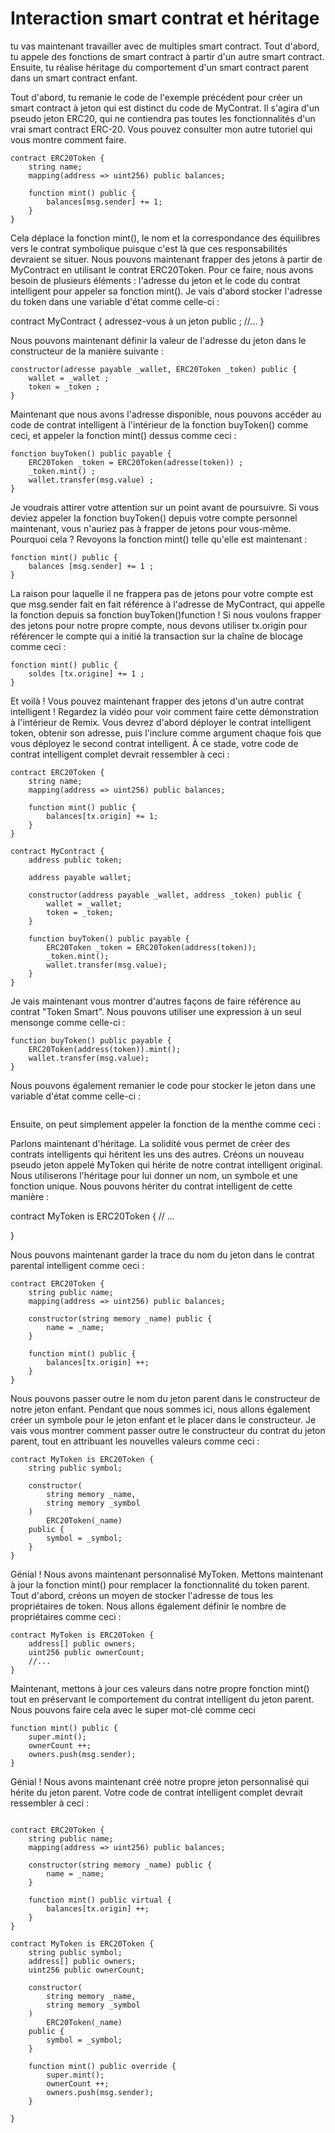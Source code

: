 
# Interaction smart contrat  et héritage

 tu vas maintenant  travailler avec de multiples smart contract. Tout d'abord, tu appele des fonctions de smart contract à partir d'un autre smart contract. Ensuite, tu réalise héritage du comportement d'un smart contract parent dans un smart contract enfant.

Tout d'abord, tu remanie le code de l'exemple précédent pour créer un smart contract à jeton qui est distinct du code de MyContrat. Il s'agira d'un pseudo jeton ERC20, qui ne contiendra pas toutes les fonctionnalités d'un vrai smart contract ERC-20. Vous pouvez consulter mon autre tutoriel qui vous montre comment faire.

```
contract ERC20Token {
    string name;
    mapping(address => uint256) public balances;

    function mint() public {
        balances[msg.sender] += 1;
    }
}
```

Cela déplace la fonction mint(), le nom et la correspondance des équilibres vers le contrat symbolique puisque c'est là que ces responsabilités devraient se situer. Nous pouvons maintenant frapper des jetons à partir de MyContract en utilisant le contrat ERC20Token. Pour ce faire, nous avons besoin de plusieurs éléments : l'adresse du jeton et le code du contrat intelligent pour appeler sa fonction mint(). Je vais d'abord stocker l'adresse du token dans une variable d'état comme celle-ci :

contract MyContract {
    adressez-vous à un jeton public ;
    //...
}

Nous pouvons maintenant définir la valeur de l'adresse du jeton dans le constructeur de la manière suivante :

```
constructor(adresse payable _wallet, ERC20Token _token) public {
    wallet = _wallet ;
    token = _token ;
}
```
Maintenant que nous avons l'adresse disponible, nous pouvons accéder au code de contrat intelligent à l'intérieur de la fonction buyToken() comme ceci, et appeler la fonction mint() dessus comme ceci :

```
fonction buyToken() public payable {
    ERC20Token _token = ERC20Token(adresse(token)) ;
    _token.mint() ;
    wallet.transfer(msg.value) ;
}
```

Je voudrais attirer votre attention sur un point avant de poursuivre. Si vous deviez appeler la fonction buyToken() depuis votre compte personnel maintenant, vous n'auriez pas à frapper de jetons pour vous-même. Pourquoi cela ? Revoyons la fonction mint() telle qu'elle est maintenant :
```
fonction mint() public {
    balances [msg.sender] += 1 ;
}
```

La raison pour laquelle il ne frappera pas de jetons pour votre compte est que msg.sender fait en fait référence à l'adresse de MyContract, qui appelle la fonction depuis sa fonction buyToken()function ! Si nous voulons frapper des jetons pour notre propre compte, nous devons utiliser tx.origin pour référencer le compte qui a initié la transaction sur la chaîne de blocage comme ceci :
```
fonction mint() public {
    soldes [tx.origine] += 1 ;
}
```
Et voilà ! Vous pouvez maintenant frapper des jetons d'un autre contrat intelligent ! Regardez la vidéo pour voir comment faire cette démonstration à l'intérieur de Remix. Vous devrez d'abord déployer le contrat intelligent token, obtenir son adresse, puis l'inclure comme argument chaque fois que vous déployez le second contrat intelligent. À ce stade, votre code de contrat intelligent complet devrait ressembler à ceci :

```
contract ERC20Token {
    string name;
    mapping(address => uint256) public balances;

    function mint() public {
        balances[tx.origin] += 1;
    }
}

contract MyContract {
    address public token;

    address payable wallet;

    constructor(address payable _wallet, address _token) public {
        wallet = _wallet;
        token = _token;
    }

    function buyToken() public payable {
        ERC20Token _token = ERC20Token(address(token));
        _token.mint();
        wallet.transfer(msg.value);
    }
}
```
Je vais maintenant vous montrer d'autres façons de faire référence au contrat "Token Smart". Nous pouvons utiliser une expression à un seul mensonge comme celle-ci :

```
function buyToken() public payable {
    ERC20Token(address(token)).mint();
    wallet.transfer(msg.value);
}
```


Nous pouvons également remanier le code pour stocker le jeton dans une variable d'état comme celle-ci :

```
```

Ensuite, on peut simplement appeler la fonction de la menthe comme ceci :


Parlons maintenant d'héritage. La solidité vous permet de créer des contrats intelligents qui héritent les uns des autres. Créons un nouveau pseudo jeton appelé MyToken qui hérite de notre contrat intelligent original. Nous utiliserons l'héritage pour lui donner un nom, un symbole et une fonction unique. Nous pouvons hériter du contrat intelligent de cette manière :

contract MyToken is ERC20Token {
    // ...

}


Nous pouvons maintenant garder la trace du nom du jeton dans le contrat parental intelligent comme ceci :

```
contract ERC20Token {
    string public name;
    mapping(address => uint256) public balances;

    constructor(string memory _name) public {
        name = _name;
    }

    function mint() public {
        balances[tx.origin] ++;
    }
}
```


Nous pouvons passer outre le nom du jeton parent dans le constructeur de notre jeton enfant. Pendant que nous sommes ici, nous allons également créer un symbole pour le jeton enfant et le placer dans le constructeur. Je vais vous montrer comment passer outre le constructeur du contrat du jeton parent, tout en attribuant les nouvelles valeurs comme ceci :

```
contract MyToken is ERC20Token {
    string public symbol;

    constructor(
        string memory _name,
        string memory _symbol
    )
        ERC20Token(_name)
    public {
        symbol = _symbol;
    }
}
```

Génial ! Nous avons maintenant personnalisé MyToken. Mettons maintenant à jour la fonction mint() pour remplacer la fonctionnalité du token parent. Tout d'abord, créons un moyen de stocker l'adresse de tous les propriétaires de token. Nous allons également définir le nombre de propriétaires comme ceci :

```
contract MyToken is ERC20Token {
    address[] public owners;
    uint256 public ownerCount;
    //...
}

```
Maintenant, mettons à jour ces valeurs dans notre propre fonction mint() tout en préservant le comportement du contrat intelligent du jeton parent. Nous pouvons faire cela avec le super mot-clé comme ceci 


```
function mint() public {
    super.mint();
    ownerCount ++;
    owners.push(msg.sender);
}

```

Génial ! Nous avons maintenant créé notre propre jeton personnalisé qui hérite du jeton parent. Votre code de contrat intelligent complet devrait ressembler à ceci :


```

contract ERC20Token {
    string public name;
    mapping(address => uint256) public balances;

    constructor(string memory _name) public {
        name = _name;
    }

    function mint() public virtual {
        balances[tx.origin] ++;
    }
}

contract MyToken is ERC20Token {
    string public symbol;
    address[] public owners;
    uint256 public ownerCount;

    constructor(
        string memory _name,
        string memory _symbol
    )
        ERC20Token(_name)
    public {
        symbol = _symbol;
    }

    function mint() public override {
        super.mint();
        ownerCount ++;
        owners.push(msg.sender);
    }

}
```